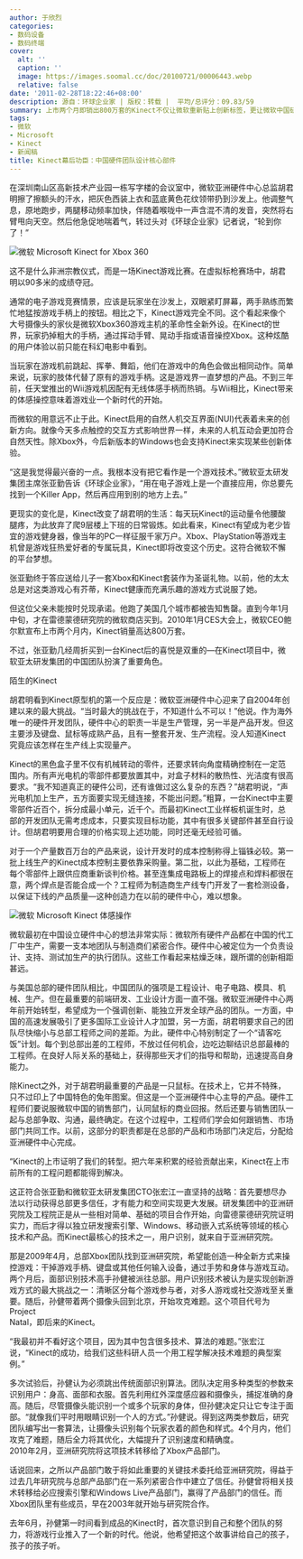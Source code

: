```yaml
---
author: 于欣烈
categories:
- 数码设备
- 数码终端
cover:
  alt: ''
  caption: ''
  image: https://images.soomal.cc/doc/20100721/00006443.webp
  relative: false
date: '2011-02-28T18:22:46+08:00'
description: 源自：环球企业家 | 版权：转载 |  平均/总评分：09.83/59
summary: 上市两个月即销出800万套的Kinect不仅让微软重新贴上创新标签，更让微软中国研发团队的创造力浮出水面。与美国总部的硬件团队相比，中国团队的强项是工程设计、电子电路、模具、机械、生产。但在最重要的前端研发、工业设计方面一直不强。微软亚洲硬件中心两年前开始转型，希望成为一个强调创新、能独立开发全球产品的团队。
tags:
- 微软
- Microsoft
- Kinect
- 新闻稿
title: Kinect幕后功臣：中国硬件团队设计核心部件
---
```


在深圳南山区高新技术产业园一栋写字楼的会议室中，微软亚洲硬件中心总监胡君明擦了擦额头的汗水，把灰色西装上衣和蓝底黄色花纹领带扔到沙发上。他调整气息，原地跑步，两腿移动频率加快，伴随着喉咙中一声含混不清的发音，突然将右臂甩向天空。然后他急促地喘着气，转过头对《环球企业家》记者说，“轮到你了！”



![微软 Microsoft  Kinect for Xbox 360](https://images.soomal.cc/doc/20100721/00006443.webp)



这不是什么非洲宗教仪式，而是一场Kinect游戏比赛。在虚拟标枪赛场中，胡君明以90多米的成绩夺冠。



通常的电子游戏竞赛情景，应该是玩家坐在沙发上，双眼紧盯屏幕，两手熟练而繁忙地猛按游戏手柄上的按钮。相比之下，Kinect游戏完全不同。这个看起来像个大号摄像头的家伙是微软Xbox360游戏主机的革命性全新外设。在Kinect的世界，玩家扔掉粗大的手柄，通过挥动手臂、晃动手指或语音操控Xbox。这种炫酷的用户体验以前只能在科幻电影中看到。



当玩家在游戏机前跳起、挥拳、舞蹈，他们在游戏中的角色会做出相同动作。简单来说，玩家的肢体代替了原有的游戏手柄。这是游戏界一直梦想的产品。不到三年前，任天堂推出的Wii游戏机因配有无线体感手柄而热销。与Wii相比，Kinect带来的体感操控意味着游戏业一个新时代的开始。



而微软的用意远不止于此。Kinect启用的自然人机交互界面(NUI)代表着未来的创新方向。就像今天多点触控的交互方式影响世界一样，未来的人机互动会更加符合自然天性。除Xbox外，今后新版本的Windows也会支持Kinect来实现某些创新体验。



“这是我觉得最兴奋的一点。我根本没有把它看作是一个游戏技术。”微软亚太研发集团主席张亚勤告诉《环球企业家》，“用在电子游戏上是一个直接应用，你总要先找到一个Killer App，然后再应用到别的地方上去。”



更现实的变化是，Kinect改变了胡君明的生活：每天玩Kinect的运动量令他腰酸腿疼，为此放弃了爬9层楼上下班的日常锻炼。如此看来，Kinect有望成为老少皆宜的游戏健身器，像当年的PC一样征服千家万户。Xbox、PlayStation等游戏主机曾是游戏狂热爱好者的专属玩具，Kinect即将改变这个历史。这符合微软不懈的平台梦想。



张亚勤终于答应送给儿子一套Xbox和Kinect套装作为圣诞礼物。以前，他的太太总是对这类游戏心有芥蒂，Kinect健康而充满乐趣的游戏方式说服了她。



但这位父亲未能按时兑现承诺。他跑了美国几个城市都被告知售罄。直到今年1月中旬，才在雷德蒙德研究院的微软商店买到。2010年1月CES大会上，微软CEO鲍尔默宣布上市两个月内，Kinect销量高达800万套。



不过，张亚勤几经周折买到一台Kinect后的喜悦是双重的―在Kinect项目中，微软亚太研发集团的中国团队扮演了重要角色。



陌生的Kinect



胡君明看到Kinect原型机的第一个反应是：微软亚洲硬件中心迎来了自2004年创建以来的最大挑战。“当时最大的挑战在于，不知道什么不可以！”他说。作为海外唯一的硬件开发团队，硬件中心的职责一半是生产管理，另一半是产品开发。但这主要涉及键盘、鼠标等成熟产品，且有一整套开发、生产流程。没人知道Kinect究竟应该怎样在生产线上实现量产。



Kinect的黑色盒子里不仅有机械转动的零件，还要求转向角度精确控制在一定范围内。所有声光电机的零部件都要放置其中，对盒子材料的散热性、光洁度有很高要求。“我不知道真正的硬件公司，还有谁做过这么复杂的东西？”胡君明说，“声光电机加上生产，五方面要实现无缝连接，不能出问题。”粗算，一台Kinect中主要零部件近百个，拆分成最小单元，近千个。而最初Kinect工业样板机诞生时，总部的开发团队无需考虑成本，只要实现目标功能，其中有很多关键部件甚至自行设计。但胡君明要用合理的价格实现上述功能，同时还毫无经验可循。



对于一个产量数百万台的产品来说，设计开发时的成本控制称得上锱铢必较。第一批上线生产的Kinect成本控制主要依靠采购量。第二批，以此为基础，工程师在每个零部件上跟供应商重新谈判价格。甚至连集成电路板上的焊接点和焊料都很在意，两个焊点是否能合成一个？工程师为制造商生产线专门开发了一套检测设备，以保证下线的产品质量―这种创造力在以前的硬件中心，难以想象。



![微软 Microsoft Kinect 体感操作](https://images.soomal.cc/doc/20100721/00006440.webp)



微软最初在中国设立硬件中心的想法非常实际：微软所有硬件产品都在中国的代工厂中生产，需要一支本地团队与制造商们紧密合作。硬件中心被定位为一个负责设计、支持、测试加生产的执行团队。这些工作看起来枯燥乏味，跟所谓的创新相距甚远。



与美国总部的硬件团队相比，中国团队的强项是工程设计、电子电路、模具、机械、生产。但在最重要的前端研发、工业设计方面一直不强。微软亚洲硬件中心两年前开始转型，希望成为一个强调创新、能独立开发全球产品的团队。一方面，中国的高速发展吸引了更多国际工业设计人才加盟，另一方面，胡君明要求自己的团队尽快缩小与总部工程师之间的差距。为此，硬件中心特别制定了一个“请客吃饭”计划。每个到总部出差的工程师，不放过任何机会，边吃边聊结识总部最棒的工程师。在良好人际关系的基础上，获得那些天才们的指导和帮助，迅速提高自身能力。



除Kinect之外，对于胡君明最重要的产品是一只鼠标。在技术上，它并不特殊，只不过印上了中国特色的兔年图案。但这是一个亚洲硬件中心主导的产品。硬件工程师们要说服微软中国的销售部门，认同鼠标的商业回报。然后还要与销售团队一起与总部争取、沟通，最终确定。在这个过程中，工程师们学会如何跟销售、市场部门共同工作。以前，这部分的职责都是在总部的产品和市场部门决定后，分配给亚洲硬件中心完成。



“Kinect的上市证明了我们的转型。把六年来积累的经验贡献出来，Kinect在上市前所有的工程问题都能得到解决。



这正符合张亚勤和微软亚太研发集团CTO张宏江一直坚持的战略：首先要想尽办法以行动获得总部更多信任，才有能力和空间实现更大发展。研发集团中的亚洲研究院及工程院正是从一些相对简单、基础的项目合作开始，向雷德蒙德研究院证明实力，而后才得以独立研发搜索引擎、Windows、移动嵌入式系统等领域的核心技术和产品。而Kinect最核心的技术之一，用户识别，就来自于亚洲研究院。



那是2009年4月，总部Xbox团队找到亚洲研究院，希望能创造一种全新方式来操控游戏：干掉游戏手柄、键盘或其他任何输入设备，通过手势和身体与游戏互动。两个月后，面部识别技术高手孙健被派往总部。用户识别技术被认为是实现创新游戏方式的最大挑战之一：清晰区分每个游戏参与者，对多人游戏或社交游戏至关重要。随后，孙健带着两个摄像头回到北京，开始攻克难题。这个项目代号为Project  
Natal，即后来的Kinect。



“我最初并不看好这个项目，因为其中包含很多技术、算法的难题。”张宏江说，“Kinect的成功，给我们这些科研人员一个用工程学解决技术难题的典型案例。”



多次试验后，孙健认为必须跳出传统面部识别算法。团队决定用多种类型的参数来识别用户：身高、面部和衣服。首先利用红外深度感应器和摄像头，捕捉准确的身高。随后，尽管摄像头能识别一个或多个玩家的身体，但孙健决定只让它专注于面部。“就像我们平时用眼睛识别一个人的方式。”孙健说。得到这两类参数后，研究团队编写出一套算法，让摄像头识别每个玩家衣着的颜色和样式。4个月内，他们攻克了难题，随后全力将其优化，大幅提升了识别速度和精确度。  
2010年2月，亚洲研究院将这项技术转移给了Xbox产品部门。



话说回来，之所以产品部门敢于将如此重要的关键技术委托给亚洲研究院，得益于过去几年研究院与总部产品部门在一系列紧密合作中建立了信任。孙健曾将相关技术转移给必应搜索引擎和Windows Live产品部门，赢得了产品部门的信任。而Xbox团队里有些成员，早在2003年就开始与研究院合作。



去年6月，孙健第一时间看到成品的Kinect时，首次意识到自己和整个团队的努力，将游戏行业推入了一个新的时代。他说，他希望把这个故事讲给自己的孩子，孩子的孩子听。